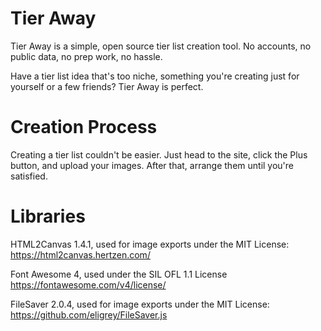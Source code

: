 # Tier Away
Tier Away is a simple, open source tier list creation tool. No accounts, no public data, no prep work, no hassle.

Have a tier list idea that's too niche, something you're creating just for yourself or a few friends? Tier Away is perfect.

# Creation Process
Creating a tier list couldn't be easier. Just head to the site, click the Plus button, and upload your images. After that, arrange them until you're satisfied.

# Libraries
HTML2Canvas 1.4.1, used for image exports under the MIT License: https://html2canvas.hertzen.com/

Font Awesome 4, used under the SIL OFL 1.1 License https://fontawesome.com/v4/license/

FileSaver 2.0.4, used for image exports under the MIT License: https://github.com/eligrey/FileSaver.js